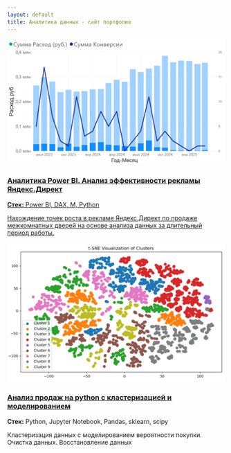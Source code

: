 ```yaml
---
layout: default
title: Аналитика данных - сайт портфолио
---
```


<div class="case-grid">
  <div class="case-card">
    <a href="/porfolio/cases/bi_case">
      <img src="assets/images/bi_img.png" alt="BI Проект 1">
      <h3>Аналитика Power BI. Анализ эффективности рекламы Яндекс.Директ </h3>
      <p><strong>Стек:</strong> Power BI, DAX, М, Python</p>
      <p>Нахождение точек роста в рекламе Яндекс.Директ по продаже межкомнатных дверей на основе анализа данных за длительный период работы.</p>
    </a>
  </div>

  <div class="case-card">
    <a href="/porfolio/cases/sports-goods">
      <img src="assets\images\sports_clustering3.png" alt="Python Проект 1">
      <h3>Анализ продаж на python c кластеризацией и моделированием</h3>
    </a>
    <p><strong>Стек:</strong> Python, Jupyter Notebook, Pandas, sklearn, scipy</p>
    <p>Кластеризация данных с моделированием вероятности покупки. Очистка данных. Восстановление данных</p>
  </div>


</div>